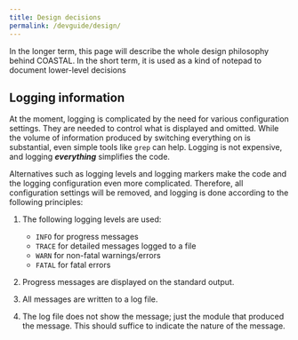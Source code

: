 ```yaml
---
title: Design decisions
permalink: /devguide/design/
---
```


In the longer term, this page will describe the whole design philosophy
behind COASTAL.  In the short term, it is used as a kind of notepad to
document lower-level decisions

## Logging information

At the moment, logging is complicated by the need for various configuration
settings.  They are needed to control what is displayed and omitted.  While
the volume of information produced by switching everything on is substantial,
even simple tools like `grep` can help.  Logging is not expensive, and logging
***everything*** simplifies the code.

Alternatives such as logging levels and logging markers make the code and the
logging configuration even more complicated.  Therefore, all configuration
settings will be removed, and logging is done according to the following
principles:

1. The following logging levels are used:
    * `INFO` for progress messages
    * `TRACE` for detailed messages logged to a file
    * `WARN` for non-fatal warnings/errors
    * `FATAL` for fatal errors  

2. Progress messages are displayed on the standard output.

3. All messages are written to a log file.

4. The log file does not show the message; just the module that produced the
message.  This should suffice to indicate the nature of the message.
